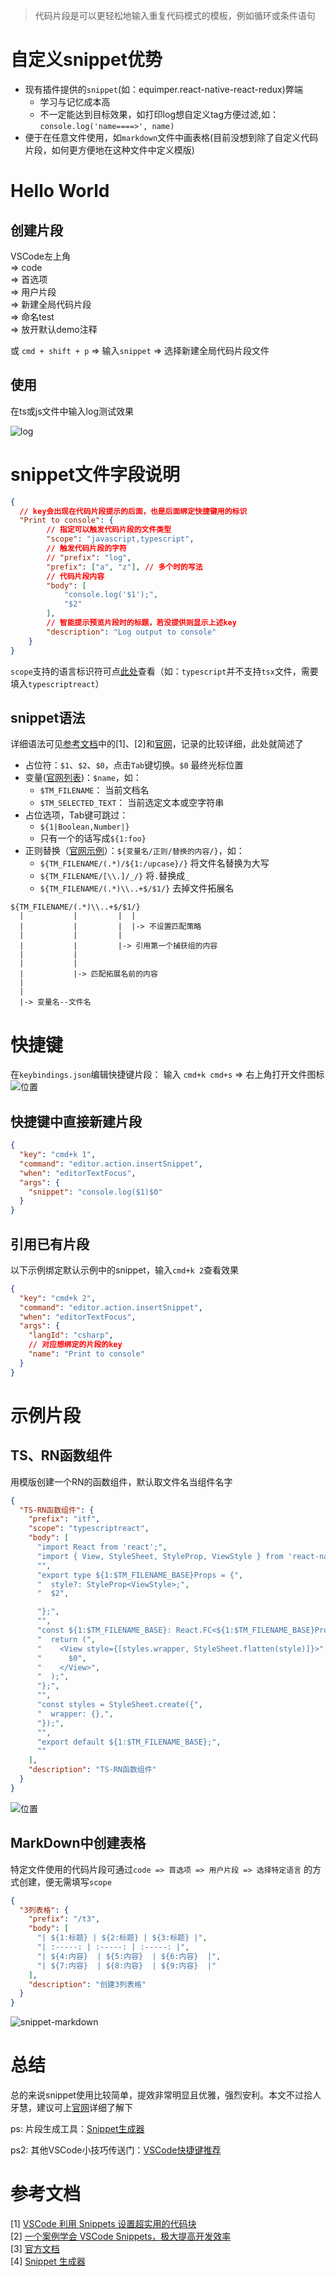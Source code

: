 
> 代码片段是可以更轻松地输入重复代码模式的模板，例如循环或条件语句
# 自定义snippet优势

- 现有插件提供的`snippet`(如：equimper.react-native-react-redux)弊端
  - 学习与记忆成本高
  - 不一定能达到目标效果，如打印log想自定义tag方便过滤,如：`console.log('name====>', name)`
- 便于在任意文件使用，如`markdown`文件中画表格(目前没想到除了自定义代码片段，如何更方便地在这种文件中定义模版)
# Hello World
## 创建片段

VSCode左上角  
=> code   
=> 首选项   
=> 用户片段   
=> 新建全局代码片段   
=> 命名test   
=> 放开默认demo注释 

或 `cmd + shift + p` => 输入`snippet` => 选择新建全局代码片段文件

## 使用

在ts或js文件中输入log测试效果

![log](../../../image/tools/snippet-log.gif)


# snippet文件字段说明

```json
{
  // key会出现在代码片段提示的后面，也是后面绑定快捷键用的标识
  "Print to console": {
		// 指定可以触发代码片段的文件类型
		"scope": "javascript,typescript",
		// 触发代码片段的字符
		// "prefix": "log",
		"prefix": ["a", "z"], // 多个时的写法
		// 代码片段内容
		"body": [
			"console.log('$1');",
			"$2"
		],
		// 智能提示预览片段时的标题，若没提供则显示上述key
		"description": "Log output to console"
	}
}
```
`scope`支持的语言标识符可点[此处][language_identifiers]查看（如：`typescript`并不支持`tsx`文件，需要填入`typescriptreact`）

## snippet语法

详细语法可见<a href='#参考文档'>参考文档</a>中的[1]、[2]和[官网][official]，记录的比较详细，此处就简述了

- 占位符：`$1`、`$2`、`$0`，点击`Tab`键切换。`$0` 最终光标位置
- 变量([官网列表][variables])：`$name`，如：
  - `$TM_FILENAME`： 当前文档名 
  - `$TM_SELECTED_TEXT`： 当前选定文本或空字符串
- 占位选项，Tab键可跳过： 
  - `${1|Boolean,Number|}` 
  - 只有一个的话写成`${1:foo}`
- 正则替换（[官网示例][transform]）：`${变量名/正则/替换的内容/}`，如：
  - `${TM_FILENAME/(.*)/${1:/upcase}/}` 将文件名替换为大写
  - `${TM_FILENAME/[\\.]/_/}` 将`.`替换成`_`
  - `${TM_FILENAME/(.*)\\..+$/$1/}` 去掉文件拓展名
```
${TM_FILENAME/(.*)\\..+$/$1/}
  |           |         |  |
  |           |         |  |-> 不设置匹配策略
  |           |         |
  |           |         |-> 引用第一个捕获组的内容
  |           |             
  |           |
  |           |-> 匹配拓展名前的内容
  |               
  |
  |-> 变量名--文件名

```

# 快捷键

在`keybindings.json`编辑快捷键片段： 输入 `cmd+k cmd+s`  => 右上角打开文件图标
![位置](../../../image/tools/vscode-keyboard-bind.png)

## 快捷键中直接新建片段

```json
{
  "key": "cmd+k 1",
  "command": "editor.action.insertSnippet",
  "when": "editorTextFocus",
  "args": {
    "snippet": "console.log($1)$0"
  }
}
```

## 引用已有片段

以下示例绑定默认示例中的snippet，输入`cmd+k 2`查看效果

```json
{
  "key": "cmd+k 2",
  "command": "editor.action.insertSnippet",
  "when": "editorTextFocus",
  "args": {
    "langId": "csharp",
    // 对应想绑定的片段的key
    "name": "Print to console"
  }
}

```
# 示例片段

##  TS、RN函数组件

用模版创建一个RN的函数组件，默认取文件名当组件名字

```json
{
  "TS-RN函数组件": {
    "prefix": "itf",
    "scope": "typescriptreact",
    "body": [
      "import React from 'react';",
      "import { View, StyleSheet, StyleProp, ViewStyle } from 'react-native';",
      "",
      "export type ${1:$TM_FILENAME_BASE}Props = {",
      "  style?: StyleProp<ViewStyle>;",
      "  $2",

      "};",
      "",
      "const ${1:$TM_FILENAME_BASE}: React.FC<${1:$TM_FILENAME_BASE}Props> = ({ style, $3 }) => {",
      "  return (",
      "    <View style={[styles.wrapper, StyleSheet.flatten(style)]}>",
      "      $0",
      "    </View>",
      "  );",
      "};",
      "",
      "const styles = StyleSheet.create({",
      "  wrapper: {},",
      "});",
      "",
      "export default ${1:$TM_FILENAME_BASE};",
      ""
    ],
    "description": "TS-RN函数组件"
  }
}

```

![位置](../../../image/tools/snippet-itf.gif)


## MarkDown中创建表格

特定文件使用的代码片段可通过`code => 首选项 => 用户片段 => 选择特定语言` 的方式创建，便无需填写`scope`

```json
{
  "3列表格": {
    "prefix": "/t3",
    "body": [
      "| ${1:标题} | ${2:标题} | ${3:标题} |",
      "| :-----: | :-----: | :-----: |",
      "| ${4:内容}  | ${5:内容}  | ${6:内容}  |",
      "| ${7:内容}  | ${8:内容}  | ${9:内容}  |"
    ],
    "description": "创建3列表格"
  }
}
```
![snippet-markdown](../../../image/tools/snippet-markdown.gif)

# 总结

总的来说snippet使用比较简单，提效非常明显且优雅，强烈安利。本文不过拾人牙慧，建议可上[官网][official]详细了解下

ps: 片段生成工具：[Snippet生成器](https://snippet-generator.app/)

ps2: 其他VSCode小技巧传送门：[VSCode快捷键推荐](https://juejin.cn/post/7040486849755742244)

# 参考文档

[1] [VSCode 利用 Snippets 设置超实用的代码块](https://juejin.cn/post/6844903869424599053)  
[2] [一个案例学会 VSCode Snippets，极大提高开发效率](https://juejin.cn/post/7052694806685810725)  
[3] [官方文档](https://code.visualstudio.com/docs/editor/userdefinedsnippets)  
[4] [Snippet 生成器](https://snippet-generator.app/)



[variables]:https://code.visualstudio.com/docs/editor/userdefinedsnippets#_variables

[transform]:https://code.visualstudio.com/docs/editor/userdefinedsnippets#_transform-examples

[official]:https://code.visualstudio.com/docs/editor/userdefinedsnippets

[language_identifiers]:https://code.visualstudio.com/docs/languages/identifiers

<!-- # 随记

markdown prefix /开头才能生效? 

scope 语言标识符可设置哪些，tsx文件如何加 -->
